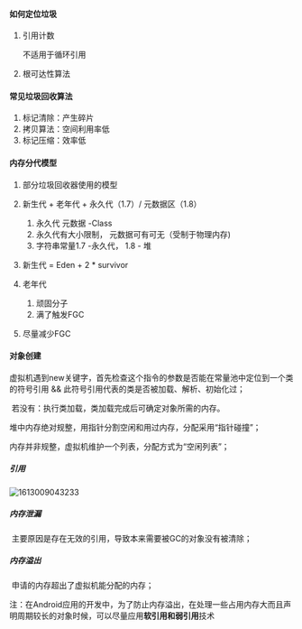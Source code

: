 #### 如何定位垃圾

1. 引用计数

    不适用于循环引用

2. 根可达性算法

     

#### 常见垃圾回收算法

1. 标记清除：产生碎片
2. 拷贝算法：空间利用率低
3. 标记压缩：效率低

#### 内存分代模型

1. 部分垃圾回收器使用的模型
2. 新生代 + 老年代 + 永久代（1.7）/ 元数据区（1.8）
     1. 永久代 元数据 -Class
     2. 永久代有大小限制， 元数据可有可无（受制于物理内存)
    3. 字符串常量1.7 -永久代， 1.8 - 堆

3. 新生代 = Eden + 2 * survivor
4. 老年代
    1. 顽固分子
    2. 满了触发FGC
5. 尽量减少FGC



#### 对象创建

虚拟机遇到new关键字，首先检查这个指令的参数是否能在常量池中定位到一个类的符号引用 && 此符号引用代表的类是否被加载、解析、初始化过；

​	若没有：执行类加载，类加载完成后可确定对象所需的内存。



堆中内存绝对规整，用指针分割空闲和用过内存，分配采用“指针碰撞”；

内存并非规整，虚拟机维护一个列表，分配方式为“空闲列表”；



##### 引用

 ![1613009043233](F:\Typora\Nodes\java\JVM\GC\1613009043233.png)

##### 内存泄漏

​	主要原因是存在无效的引用，导致本来需要被GC的对象没有被清除；

##### 内存溢出

​	申请的内存超出了虚拟机能分配的内存；



注：在Android应用的开发中，为了防止内存溢出，在处理一些占用内存大而且声明周期较长的对象时候，可以尽量应用**软引用和弱引用**技术



